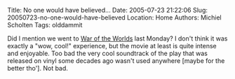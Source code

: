 Title: No one would have believed...
Date: 2005-07-23 21:22:06
Slug: 20050723-no-one-would-have-believed
Location: Home
Authors: Michiel Scholten
Tags: olddammit

<p>Did I mention we went to <a href="http://www.imdb.com/title/tt0407304/">War of the Worlds</a> last Monday? I don't think it was exactly a "wow, cool!" experience, but the movie at least is quite intense and enjoyable. Too bad the very cool soundtrack of the play that was released on vinyl some decades ago wasn't used anywhere [maybe for the better tho']. Not bad.</p>